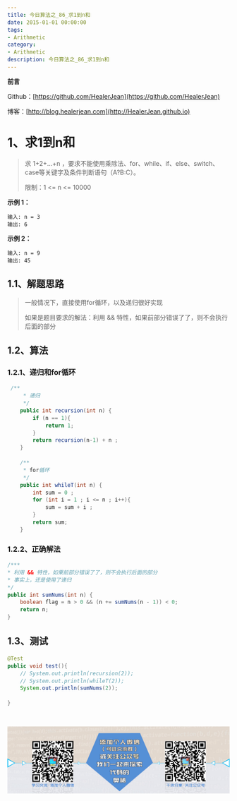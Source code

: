 ```yaml
---
title: 今日算法之_86_求1到n和
date: 2015-01-01 00:00:00
tags: 
- Arithmetic
category: 
- Arithmetic
description: 今日算法之_86_求1到n和
---
```


**前言**     

 Github：[https://github.com/HealerJean](https://github.com/HealerJean)         

 博客：[http://blog.healerjean.com](http://HealerJean.github.io)          



# 1、求1到n和
> 求 1+2+...+n ，要求不能使用乘除法、for、while、if、else、switch、case等关键字及条件判断语句（A?B:C）。   
>
> 限制：1 <= n <= 10000



**示例 1：**

```
输入: n = 3
输出: 6
```

**示例 2：**

```
输入: n = 9
输出: 45
```

## 1.1、解题思路 

> 一般情况下，直接使用for循环，以及递归很好实现    
>
> 如果是题目要求的解法：利用 && 特性，如果前部分错误了了，则不会执行后面的部分   





## 1.2、算法

### 1.2.1、递归和for循环

```java
 /**
     * 递归
     */
    public int recursion(int n) {
        if (n == 1){
            return 1;
        }
        return recursion(n-1) + n ;
    }

    /**
     * for循环
     */
    public int whileT(int n) {
        int sum = 0 ;
        for (int i = 1 ; i <= n ; i++){
            sum = sum + i ;
        }
        return sum;
    }
```



### 1.2.2、正确解法

```java
/***
* 利用 && 特性，如果前部分错误了了，则不会执行后面的部分
* 事实上，还是使用了递归
*/
public int sumNums(int n) {
    boolean flag = n > 0 && (n += sumNums(n - 1)) < 0;
    return n;
}

```




## 1.3、测试 

```java
@Test
public void test(){
    // System.out.println(recursion(2));
    // System.out.println(whileT(2));
    System.out.println(sumNums(2));

}
```



​          

![ContactAuthor](https://raw.githubusercontent.com/HealerJean/HealerJean.github.io/master/assets/img/artical_bottom.jpg)



<link rel="stylesheet" href="https://unpkg.com/gitalk/dist/gitalk.css">

<script src="https://unpkg.com/gitalk@latest/dist/gitalk.min.js"></script> 
<div id="gitalk-container"></div>    
 <script type="text/javascript">
    var gitalk = new Gitalk({
		clientID: `1d164cd85549874d0e3a`,
		clientSecret: `527c3d223d1e6608953e835b547061037d140355`,
		repo: `HealerJean.github.io`,
		owner: 'HealerJean',
		admin: ['HealerJean'],
		id: 'd9yYr7M5TCaqOI3Z',
    });
    gitalk.render('gitalk-container');
</script> 
